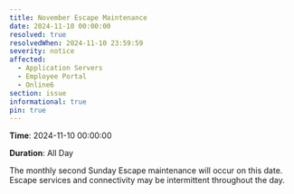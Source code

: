 ```yaml
---
title: November Escape Maintenance
date: 2024-11-10 00:00:00
resolved: true
resolvedWhen: 2024-11-10 23:59:59
severity: notice
affected:
  - Application Servers
  - Employee Portal
  - Online6
section: issue
informational: true
pin: true
---
```


**Time**: 2024-11-10 00:00:00

**Duration**: All Day

The monthly second Sunday Escape maintenance will occur on this date. Escape services and connectivity may be intermittent throughout the day.
